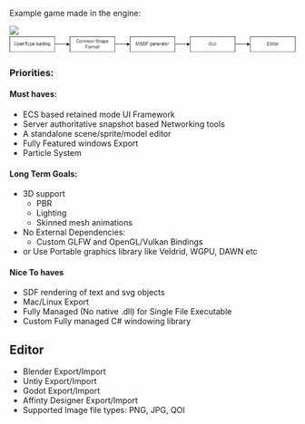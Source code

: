 Example game made in the engine:

<img src="https://media2.giphy.com/media/5Gfa671zLUKmZwBmTw/giphy.gif"/>




<img src="/documentation/roadmap.drawio.png">


















### Priorities:
#### Must haves:
- ECS based retained mode UI Framework
- Server authoritative snapshot based Networking tools
- A standalone scene/sprite/model editor
- Fully Featured windows Export
- Particle System


#### Long Term Goals:
- 3D support
	- PBR
	- Lighting
	- Skinned mesh animations
 - No External Dependencies:
	- Custom GLFW and OpenGL/Vulkan Bindings
 - or Use Portable graphics library like Veldrid, WGPU, DAWN etc

#### Nice To haves
- SDF rendering of text and svg objects
- Mac/Linux Export
- Fully Managed (No native .dll) for Single File Executable
- Custom Fully managed C# windowing library




## Editor
- Blender Export/Import
- Untiy Export/Import
- Godot Export/Import
- Affinty Designer Export/Import
- Supported Image file types: PNG, JPG, QOI